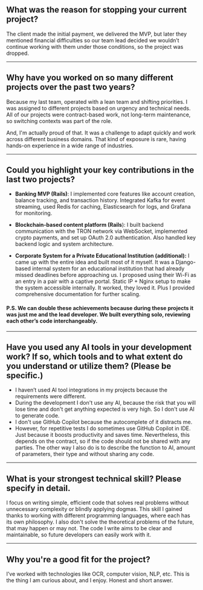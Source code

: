 ##  What was the reason for stopping your current project?

The client made the initial payment, we delivered the MVP, but later they mentioned financial difficulties so our team lead decided we wouldn’t continue working with them under those conditions, so the project was dropped.

---
## Why have you worked on so many different projects over the past two years?

Because my last team, operated with a lean team and shifting priorities. I was assigned to different projects based on urgency and technical needs.  All of our projects were contract-based work, not long-term maintenance, so switching contexts was part of the role.

And, I'm actually proud of that. It was a challenge to adapt quickly and work across different business domains. That kind of exposure is rare, having hands-on experience in a wide range of industries.

---
## Could you highlight your key contributions in the last two projects?

- **Banking MVP (Rails)**: I implemented core features like account creation, balance tracking, and transaction history. Integrated Kafka for event streaming, used Redis for caching, Elasticsearch for logs, and Grafana for monitoring. 

- **Blockchain-based content platform (Rails**): I built backend communication with the TRON network via WebSocket, implemented crypto payments, and set up OAuth 2.0 authentication. Also handled key backend logic and system architecture.

- **Corporate System for a Private Educational Institution (additional):**  I came up with the entire idea and built most of it myself. It was a Django-based internal system for an educational institution that had already missed deadlines before approaching us. I proposed using their Wi-Fi as an entry in a pair with a captive portal. Static IP + Nginx setup to make the system accessible internally. It worked, they loved it. Plus I provided comprehensive documentation for further scaling.

#### P.S. We can double these achievements because during these projects it was just me and the lead developer. We built everything solo, reviewing each other’s code interchangeably.

----
## Have you used any AI tools in your development work? If so, which tools and to what extent do you understand or utilize them? (Please be specific.)

- I haven’t used AI tool integrations in my projects because the requirements were different. 
- During the development I don't use any AI, because the risk that you will lose time and don't get anything expected is very high. So I don't use AI to generate code.
- I don't use GitHub Copilot because the autocomplete of it distracts me.
- However, for repetitive tests I do sometimes use  GitHub Copilot in IDE. Just because it boosts productivity and saves time. Nevertheless, this depends on the contract, so if the code should not be shared with any parties. The other way I also do is to describe the function to AI, amount of parameters, their type and without sharing any code. 

---
## What is your strongest technical skill? Please specify in detail.

I focus on writing simple, efficient code that solves real problems without unnecessary complexity or blindly applying dogmas. This skill I gained thanks to working with different programming languages, where each has its own philosophy. I also don't solve the theoretical problems of the future, that may happen or may not.
 The code I write aims to be clear and maintainable, so future developers can easily work with it.

---
## Why you're a good fit for the project? 
I’ve worked with technologies like OCR, computer vision, NLP, etc. This is the thing I am curious about, and I enjoy. Honest and short answer.
